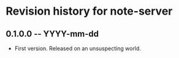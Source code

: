# Revision history for note-server

## 0.1.0.0 -- YYYY-mm-dd

* First version. Released on an unsuspecting world.

